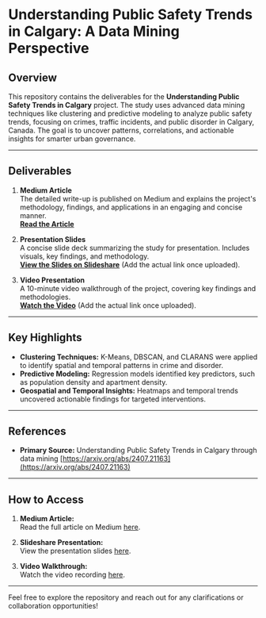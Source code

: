 # Understanding Public Safety Trends in Calgary: A Data Mining Perspective

## Overview
This repository contains the deliverables for the **Understanding Public Safety Trends in Calgary** project. The study uses advanced data mining techniques like clustering and predictive modeling to analyze public safety trends, focusing on crimes, traffic incidents, and public disorder in Calgary, Canada. The goal is to uncover patterns, correlations, and actionable insights for smarter urban governance.

---

## Deliverables
1. **Medium Article**  
   The detailed write-up is published on Medium and explains the project's methodology, findings, and applications in an engaging and concise manner.  
   **[Read the Article](https://medium.com/@manjunatha.inti/understanding-public-safety-trends-in-calgary-a-data-mining-perspective-6614aa470d17)**

2. **Presentation Slides**  
   A concise slide deck summarizing the study for presentation. Includes visuals, key findings, and methodology.  
   **[View the Slides on Slideshare](#)** (Add the actual link once uploaded).

3. **Video Presentation**  
   A 10-minute video walkthrough of the project, covering key findings and methodologies.  
   **[Watch the Video](#)** (Add the actual link once uploaded).


---

## Key Highlights
- **Clustering Techniques:** K-Means, DBSCAN, and CLARANS were applied to identify spatial and temporal patterns in crime and disorder.
- **Predictive Modeling:** Regression models identified key predictors, such as population density and apartment density.
- **Geospatial and Temporal Insights:** Heatmaps and temporal trends uncovered actionable findings for targeted interventions.

---

## References
- **Primary Source:**  Understanding Public Safety Trends in Calgary through data mining 
  [https://arxiv.org/abs/2407.21163](https://arxiv.org/abs/2407.21163)

---

## How to Access
1. **Medium Article:**  
   Read the full article on Medium [here](https://medium.com/@manjunatha.inti/understanding-public-safety-trends-in-calgary-a-data-mining-perspective-6614aa470d17).

2. **Slideshare Presentation:**  
   View the presentation slides [here](#).

3. **Video Walkthrough:**  
   Watch the video recording [here](#).

---

Feel free to explore the repository and reach out for any clarifications or collaboration opportunities!


